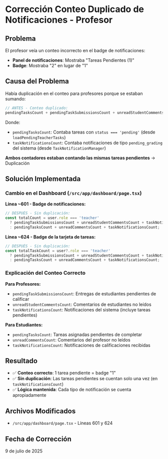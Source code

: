 # Corrección Conteo Duplicado de Notificaciones - Profesor

## Problema
El profesor veía un conteo incorrecto en el badge de notificaciones:
- **Panel de notificaciones**: Mostraba "Tareas Pendientes (1)" 
- **Badge**: Mostraba "2" en lugar de "1"

## Causa del Problema
Había duplicación en el conteo para profesores porque se estaban sumando:

```typescript
// ANTES - Conteo duplicado:
pendingTasksCount + pendingTaskSubmissionsCount + unreadStudentCommentsCount + taskNotificationsCount
```

Donde:
- `pendingTasksCount`: Contaba tareas con `status === 'pending'` (desde `loadPendingTeacherTasks`)
- `taskNotificationsCount`: Contaba notificaciones de tipo `pending_grading` del sistema (desde `TaskNotificationManager`)

**Ambos contadores estaban contando las mismas tareas pendientes** → Duplicación

## Solución Implementada

### Cambio en el Dashboard (`/src/app/dashboard/page.tsx`)

**Línea ~601 - Badge de notificaciones:**
```typescript
// DESPUÉS - Sin duplicación:
const totalCount = user.role === 'teacher'
  ? pendingTaskSubmissionsCount + unreadStudentCommentsCount + taskNotificationsCount
  : pendingTasksCount + unreadCommentsCount + taskNotificationsCount;
```

**Línea ~624 - Badge de la tarjeta de tareas:**
```typescript
// DESPUÉS - Sin duplicación:
const totalTaskCount = user?.role === 'teacher'
  ? pendingTaskSubmissionsCount + unreadStudentCommentsCount + taskNotificationsCount
  : pendingTasksCount + unreadCommentsCount + taskNotificationsCount;
```

### Explicación del Conteo Correcto

**Para Profesores:**
- `pendingTaskSubmissionsCount`: Entregas de estudiantes pendientes de calificar
- `unreadStudentCommentsCount`: Comentarios de estudiantes no leídos
- `taskNotificationsCount`: Notificaciones del sistema (incluye tareas pendientes)

**Para Estudiantes:**
- `pendingTasksCount`: Tareas asignadas pendientes de completar
- `unreadCommentsCount`: Comentarios del profesor no leídos
- `taskNotificationsCount`: Notificaciones de calificaciones recibidas

## Resultado
- ✅ **Conteo correcto**: 1 tarea pendiente = badge "1"
- ✅ **Sin duplicación**: Las tareas pendientes se cuentan solo una vez (en `taskNotificationsCount`)
- ✅ **Lógica mantenida**: Cada tipo de notificación se cuenta apropiadamente

## Archivos Modificados
- `/src/app/dashboard/page.tsx` - Líneas 601 y 624

## Fecha de Corrección
9 de julio de 2025
